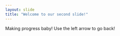 ```yaml
---
layout: slide
title: "Welcome to our second slide!"
---
```

Making progress baby!
Use the left arrow to go back!
